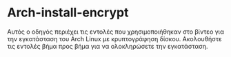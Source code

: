# Arch-install-encrypt
Αυτός ο οδηγός περιέχει τις εντολές που χρησιμοποιήθηκαν στο βίντεο για την εγκατάσταση του Arch Linux με κρυπτογράφηση δίσκου. Ακολουθήστε τις εντολές βήμα προς βήμα για να ολοκληρώσετε την εγκατάσταση.
